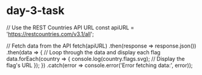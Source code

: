 # day-3-task
// Use the REST Countries API URL
const apiURL = 'https://restcountries.com/v3.1/all';

// Fetch data from the API
fetch(apiURL)
  .then(response => response.json())
  .then(data => {
    // Loop through the data and display each flag
    data.forEach(country => {
      console.log(country.flags.svg); // Display the flag's URL
    });
  })
  .catch(error => console.error('Error fetching data:', error));
